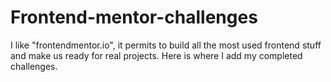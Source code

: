 # Frontend-mentor-challenges
I like "frontendmentor.io", it permits to build all the most used frontend stuff and make us ready for real projects. Here is where I add my completed challenges.
